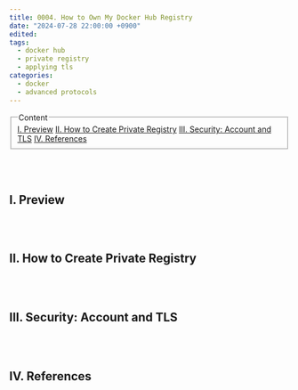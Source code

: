 ```yaml
---
title: 0004. How to Own My Docker Hub Registry
date: "2024-07-28 22:00:00 +0900"
edited:
tags:
  - docker hub
  - private registry
  - applying tls
categories:
  - docker
  - advanced protocols
---
```



<fieldset>
<legend> Content </legend>
<a href="#ctn1">I. Preview</a>
<a href="#ctn2">II. How to Create Private Registry</a>
<a href="#ctn3">III. Security: Account and TLS</a>
<a href="#ctn4">IV. References</a>
</fieldset>


<br><br>
## <span id="ctn1">I. Preview </span>
<p>

</p>


<br><br>
## <span id="ctn2">II. How to Create Private Registry</a>
<p>

</p>


<br><br>
## <span id="ctn3">III. Security: Account and TLS </a>
<p>

</p>


<br><br>
## <span id="ctn4">IV. References </a>
<p>

</p>
